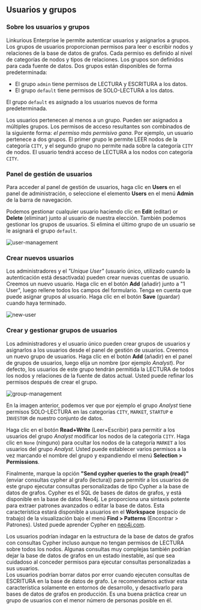 ## Usuarios y grupos

### Sobre los usuarios y grupos

Linkurious Enterprise le permite autenticar usuarios y asignarlos a grupos. Los grupos de usuarios proporcionan permisos para leer o escribir nodos y relaciones de la base de datos de grafos. Cada permiso es definido al nivel de categorías de nodos y tipos de relaciones. Los grupos son definidos para cada fuente de datos. Dos grupos están disponibles de forma predeterminada:

*  El grupo `admin` tiene permisos de LECTURA y ESCRITURA a los datos.
*  El grupo `default` tiene permisos de SOLO-LECTURA a los datos.

El grupo `default` es asignado a los usuarios nuevos de forma predeterminada.

Los usuarios pertenecen al menos a un grupo. Pueden ser asignados a múltiples grupos. Los permisos de acceso resultantes son combinados de la siguiente forma: *el permiso más permisivo gana*. Por ejemplo, un usuario pertenece a dos grupos. El primer grupo le permite LEER nodos de la categoría `CITY`, y el segundo grupo no permite nada sobre la categoría `CITY` de nodos. El usuario tendrá acceso de LECTURA a los nodos con categoría `CITY`.

### Panel de gestión de usuarios

Para acceder al panel de gestión de usuarios, haga clic en **Users** en el panel de administración, o seleccione el elemento **Users** en el menú **Admin** de la barra de navegación. 

Podemos gestionar cualquier usuario haciendo clic en **Edit** (editar) or **Delete** (eliminar) junto al usuario de nuestra elección. También podemos gestionar los grupos de usuarios. Si elimina el último grupo de un usuario se le asignará el grupo `default`.

![user-management](https://github.com/Linkurious/linkurious-enterprise-manual/raw/master/en/administrate/user-management.png)

### Crear nuevos usuarios

Los administradores y el *"Unique User"* (usuario único, utilizado cuando la autenticación está desactivada) pueden crear nuevas cuentas de usuario. Creemos un nuevo usuario. Haga clic en el botón **Add** (añadir) junto a "1 User", luego rellene todos los campos del formulario. Tenga en cuenta que puede asignar grupos al usuario. Haga clic en el botón **Save** (guardar) cuando haya terminado.

![new-user](https://github.com/Linkurious/linkurious-enterprise-manual/raw/master/en/administrate/new-user.png)

### Crear y gestionar grupos de usuarios

Los administradores y el usuario único pueden crear grupos de usuarios y asignarlos a los usuarios desde el panel de gestión de usuarios. Creemos un nuevo grupo de usuarios. Haga clic en el botón **Add** (añadir) en el panel de grupos de usuarios, luego elija un nombre (por ejemplo *Analyst*). Por defecto, los usuarios de este grupo tendrán permitida la LECTURA de todos los nodos y relaciones de la fuente de datos actual. Usted puede refinar los permisos después de crear el grupo.

![group-management](https://github.com/Linkurious/linkurious-enterprise-manual/raw/master/en/administrate/group-management.png)

En la imagen anterior, podemos ver que por ejemplo el grupo *Analyst* tiene permisos SOLO-LECTURA en las categorías `CITY`, `MARKET`, `STARTUP` e `INVESTOR` de nuestro conjunto de datos.

Haga clic en el botón **Read+Write** (Leer+Escribir) para permitir a los usuarios del grupo *Analyst* modificar los nodos de la categoría `CITY`. Haga clic en `None` (ninguno) para ocultar los nodos de  la categoría `MARKET` a los usuarios del grupo *Analyst*. Usted puede establecer varios permisos a la vez marcando el nombre del grupo y expandiendo el menú **Selection > Permissions**.

Finalmente, marque la opción **"Send cypher queries to the graph (read)"** (enviar consultas cypher al grafo (lectura)) para permitir a los usuarios de este grupo ejecutar consultas personalizadas de tipo Cypher a la base de datos de grafos. Cypher es el SQL de bases de datos de grafos, y está disponible en la base de datos Neo4j. Le proporciona una sintaxis potente para extraer patrones avanzados o editar la base de datos. Esta característica estará disponible a usuarios en el **Workspace** (espacio de trabajo) de la visualización bajo el menú **Find > Patterns** (Encontrar > Patrones). Usted puede aprender Cypher en [neo4j.com](http://neo4j.com/developer/cypher-query-language/).

<div class="alert alert-warning">
  Los usuarios podrían indagar en la estructura de la base de datos de grafos con consultas Cypher incluso aunque no tengan permisos de LECTURA sobre todos los nodos. Algunas consultas muy complejas también podrían dejar la base de datos de grafos en un estado inestable, así que sea cuidadoso al conceder permisos para ejecutar consultas personalizadas a sus usuarios.
</div>

<div class="alert alert-danger">
  Los usuarios podrían borrar datos por error cuando ejecuten consultas de ESCRITURA en la base de datos de grafo. Le recomendamos activar esta característica solamente en entornos de desarrollo, y desactivarlo para bases de datos de grafos en producción. Es una buena práctica crear un grupo de usuarios con el menor número de personas posible en él.
</div>
